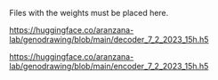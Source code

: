 Files with the weights must be placed here.

https://huggingface.co/aranzana-lab/genodrawing/blob/main/decoder_7_2_2023_15h.h5

https://huggingface.co/aranzana-lab/genodrawing/blob/main/encoder_7_2_2023_15h.h5
